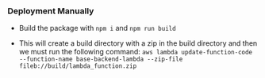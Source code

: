 ### Deployment Manually
- Build the package with `npm i` and `npm run build`

- This will create a build directory with a zip in the build directory and then we must run the following command: `aws lambda update-function-code --function-name base-backend-lambda --zip-file fileb://build/lambda_function.zip`